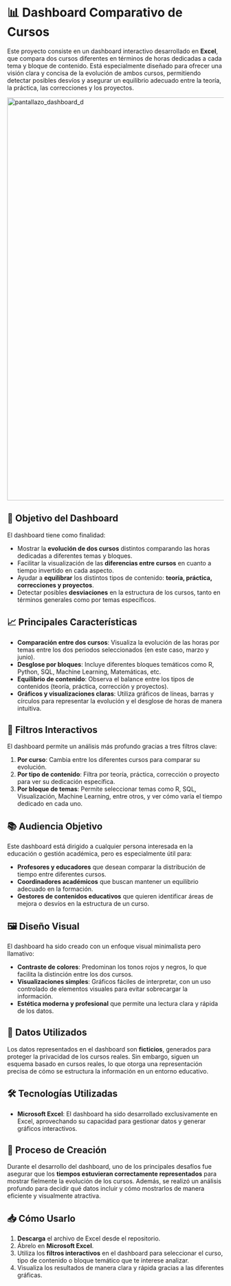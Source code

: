 # 📊 Dashboard Comparativo de Cursos

Este proyecto consiste en un dashboard interactivo desarrollado en **Excel**, que compara dos cursos diferentes en términos de horas dedicadas a cada tema y bloque de contenido. Está especialmente diseñado para ofrecer una visión clara y concisa de la evolución de ambos cursos, permitiendo detectar posibles desvíos y asegurar un equilibrio adecuado entre la teoría, la práctica, las correcciones y los proyectos.  

<img width="935" alt="pantallazo_dashboard_d" src="https://github.com/user-attachments/assets/92cb43ce-0ecb-40db-946a-aa0432663b3d">  


## 🚀 Objetivo del Dashboard
El dashboard tiene como finalidad:
- Mostrar la **evolución de dos cursos** distintos comparando las horas dedicadas a diferentes temas y bloques.
- Facilitar la visualización de las **diferencias entre cursos** en cuanto a tiempo invertido en cada aspecto.
- Ayudar a **equilibrar** los distintos tipos de contenido: **teoría, práctica, correcciones y proyectos**.
- Detectar posibles **desviaciones** en la estructura de los cursos, tanto en términos generales como por temas específicos.

## 📈 Principales Características
- **Comparación entre dos cursos**: Visualiza la evolución de las horas por temas entre los dos periodos seleccionados (en este caso, marzo y junio).
- **Desglose por bloques**: Incluye diferentes bloques temáticos como R, Python, SQL, Machine Learning, Matemáticas, etc.
- **Equilibrio de contenido**: Observa el balance entre los tipos de contenidos (teoría, práctica, corrección y proyectos).
- **Gráficos y visualizaciones claras**: Utiliza gráficos de líneas, barras y círculos para representar la evolución y el desglose de horas de manera intuitiva.

## 🔎 Filtros Interactivos
El dashboard permite un análisis más profundo gracias a tres filtros clave:
1. **Por curso**: Cambia entre los diferentes cursos para comparar su evolución.
2. **Por tipo de contenido**: Filtra por teoría, práctica, corrección o proyecto para ver su dedicación específica.
3. **Por bloque de temas**: Permite seleccionar temas como R, SQL, Visualización, Machine Learning, entre otros, y ver cómo varía el tiempo dedicado en cada uno.

## 📚 Audiencia Objetivo
Este dashboard está dirigido a cualquier persona interesada en la educación o gestión académica, pero es especialmente útil para:
- **Profesores y educadores** que desean comparar la distribución de tiempo entre diferentes cursos.
- **Coordinadores académicos** que buscan mantener un equilibrio adecuado en la formación.
- **Gestores de contenidos educativos** que quieren identificar áreas de mejora o desvíos en la estructura de un curso.

## 🖼️ Diseño Visual
El dashboard ha sido creado con un enfoque visual minimalista pero llamativo:
- **Contraste de colores**: Predominan los tonos rojos y negros, lo que facilita la distinción entre los dos cursos.
- **Visualizaciones simples**: Gráficos fáciles de interpretar, con un uso controlado de elementos visuales para evitar sobrecargar la información.
- **Estética moderna y profesional** que permite una lectura clara y rápida de los datos.

## 📂 Datos Utilizados
Los datos representados en el dashboard son **ficticios**, generados para proteger la privacidad de los cursos reales. Sin embargo, siguen un esquema basado en cursos reales, lo que otorga una representación precisa de cómo se estructura la información en un entorno educativo.

## 🛠️ Tecnologías Utilizadas
- **Microsoft Excel**: El dashboard ha sido desarrollado exclusivamente en Excel, aprovechando su capacidad para gestionar datos y generar gráficos interactivos.

## 🔧 Proceso de Creación
Durante el desarrollo del dashboard, uno de los principales desafíos fue asegurar que los **tiempos estuvieran correctamente representados** para mostrar fielmente la evolución de los cursos. Además, se realizó un análisis profundo para decidir qué datos incluir y cómo mostrarlos de manera eficiente y visualmente atractiva.

## 📥 Cómo Usarlo
1. **Descarga** el archivo de Excel desde el repositorio.
2. Ábrelo en **Microsoft Excel**.
3. Utiliza los **filtros interactivos** en el dashboard para seleccionar el curso, tipo de contenido o bloque temático que te interese analizar.
4. Visualiza los resultados de manera clara y rápida gracias a las diferentes gráficas.

